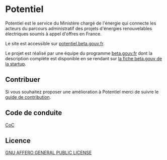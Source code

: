 # Potentiel

Potentiel est le service du Ministère chargé de l'énergie qui connecte
les acteurs du parcours administratif des projets d'énergies renouvelables électriques soumis à appel d'offres en France.

Le site est accessible sur [potentiel.beta.gouv.fr](https://potentiel.beta.gouv.fr).

Le projet est réalisé par une équipe du programme [beta.gouv.fr](https://beta.gouv.fr/) dont la description complète est disponible en se rendant sur [la fiche beta.gouv de la startup](https://beta.gouv.fr/startups/potentiel.html).

## Contribuer

Si vous souhaitez proposer une amélioration à Potentiel merci de suivre le [guide de contribution](CONTRIBUTING.md).

## Code de conduite

[CoC](CODE_OF_CONDUCT.md)

## Licence

[GNU AFFERO GENERAL PUBLIC LICENSE](LICENSE)
